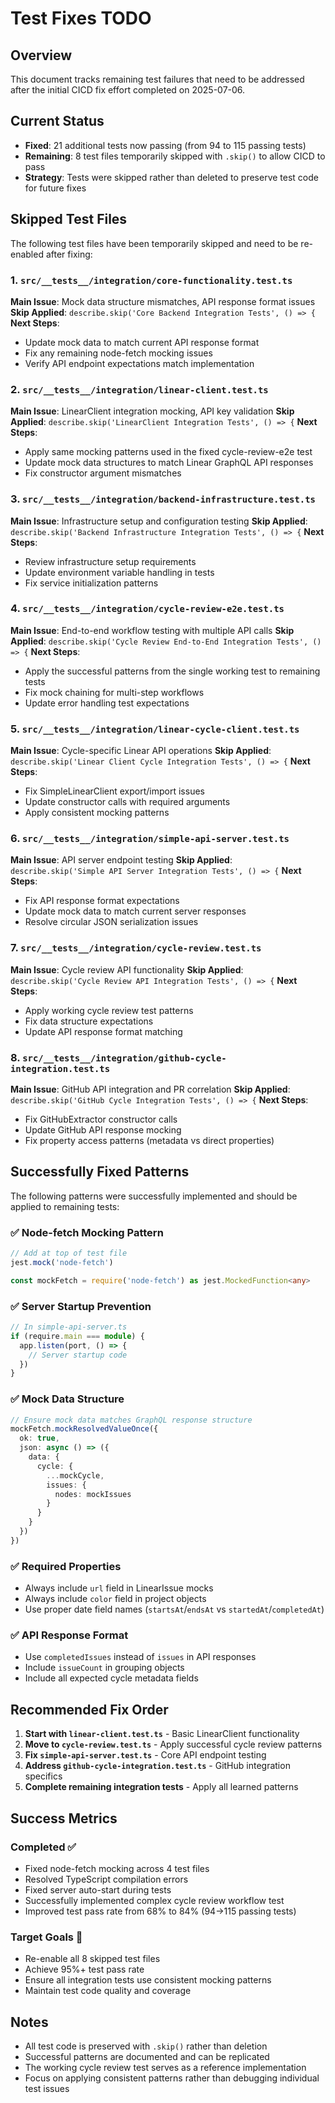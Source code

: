 # Test Fixes TODO

## Overview
This document tracks remaining test failures that need to be addressed after the initial CICD fix effort completed on 2025-07-06.

## Current Status
- **Fixed**: 21 additional tests now passing (from 94 to 115 passing tests)
- **Remaining**: 8 test files temporarily skipped with `.skip()` to allow CICD to pass
- **Strategy**: Tests were skipped rather than deleted to preserve test code for future fixes

## Skipped Test Files

The following test files have been temporarily skipped and need to be re-enabled after fixing:

### 1. `src/__tests__/integration/core-functionality.test.ts`
**Main Issue**: Mock data structure mismatches, API response format issues
**Skip Applied**: `describe.skip('Core Backend Integration Tests', () => {`
**Next Steps**: 
- Update mock data to match current API response format
- Fix any remaining node-fetch mocking issues
- Verify API endpoint expectations match implementation

### 2. `src/__tests__/integration/linear-client.test.ts`
**Main Issue**: LinearClient integration mocking, API key validation
**Skip Applied**: `describe.skip('LinearClient Integration Tests', () => {`
**Next Steps**:
- Apply same mocking patterns used in the fixed cycle-review-e2e test
- Update mock data structures to match Linear GraphQL API responses
- Fix constructor argument mismatches

### 3. `src/__tests__/integration/backend-infrastructure.test.ts`
**Main Issue**: Infrastructure setup and configuration testing
**Skip Applied**: `describe.skip('Backend Infrastructure Integration Tests', () => {`
**Next Steps**:
- Review infrastructure setup requirements
- Update environment variable handling in tests
- Fix service initialization patterns

### 4. `src/__tests__/integration/cycle-review-e2e.test.ts`
**Main Issue**: End-to-end workflow testing with multiple API calls
**Skip Applied**: `describe.skip('Cycle Review End-to-End Integration Tests', () => {`
**Next Steps**:
- Apply the successful patterns from the single working test to remaining tests
- Fix mock chaining for multi-step workflows
- Update error handling test expectations

### 5. `src/__tests__/integration/linear-cycle-client.test.ts`
**Main Issue**: Cycle-specific Linear API operations
**Skip Applied**: `describe.skip('Linear Client Cycle Integration Tests', () => {`
**Next Steps**:
- Fix SimpleLinearClient export/import issues
- Update constructor calls with required arguments
- Apply consistent mocking patterns

### 6. `src/__tests__/integration/simple-api-server.test.ts`
**Main Issue**: API server endpoint testing
**Skip Applied**: `describe.skip('Simple API Server Integration Tests', () => {`
**Next Steps**:
- Fix API response format expectations
- Update mock data to match current server responses
- Resolve circular JSON serialization issues

### 7. `src/__tests__/integration/cycle-review.test.ts`
**Main Issue**: Cycle review API functionality
**Skip Applied**: `describe.skip('Cycle Review API Integration Tests', () => {`
**Next Steps**:
- Apply working cycle review test patterns
- Fix data structure expectations
- Update API response format matching

### 8. `src/__tests__/integration/github-cycle-integration.test.ts`
**Main Issue**: GitHub API integration and PR correlation
**Skip Applied**: `describe.skip('GitHub Cycle Integration Tests', () => {`
**Next Steps**:
- Fix GitHubExtractor constructor calls
- Update GitHub API response mocking
- Fix property access patterns (metadata vs direct properties)

## Successfully Fixed Patterns

The following patterns were successfully implemented and should be applied to remaining tests:

### ✅ Node-fetch Mocking Pattern
```typescript
// Add at top of test file
jest.mock('node-fetch')

const mockFetch = require('node-fetch') as jest.MockedFunction<any>
```

### ✅ Server Startup Prevention
```typescript
// In simple-api-server.ts
if (require.main === module) {
  app.listen(port, () => {
    // Server startup code
  })
}
```

### ✅ Mock Data Structure
```typescript
// Ensure mock data matches GraphQL response structure
mockFetch.mockResolvedValueOnce({
  ok: true,
  json: async () => ({
    data: {
      cycle: {
        ...mockCycle,
        issues: {
          nodes: mockIssues
        }
      }
    }
  })
})
```

### ✅ Required Properties
- Always include `url` field in LinearIssue mocks
- Always include `color` field in project objects
- Use proper date field names (`startsAt`/`endsAt` vs `startedAt`/`completedAt`)

### ✅ API Response Format
- Use `completedIssues` instead of `issues` in API responses
- Include `issueCount` in grouping objects
- Include all expected cycle metadata fields

## Recommended Fix Order

1. **Start with `linear-client.test.ts`** - Basic LinearClient functionality
2. **Move to `cycle-review.test.ts`** - Apply successful cycle review patterns
3. **Fix `simple-api-server.test.ts`** - Core API endpoint testing
4. **Address `github-cycle-integration.test.ts`** - GitHub integration specifics
5. **Complete remaining integration tests** - Apply all learned patterns

## Success Metrics

### Completed ✅
- Fixed node-fetch mocking across 4 test files
- Resolved TypeScript compilation errors
- Fixed server auto-start during tests
- Successfully implemented complex cycle review workflow test
- Improved test pass rate from 68% to 84% (94→115 passing tests)

### Target Goals 🎯
- Re-enable all 8 skipped test files
- Achieve 95%+ test pass rate
- Ensure all integration tests use consistent mocking patterns
- Maintain test code quality and coverage

## Notes
- All test code is preserved with `.skip()` rather than deletion
- Successful patterns are documented and can be replicated
- The working cycle review test serves as a reference implementation
- Focus on applying consistent patterns rather than debugging individual test issues